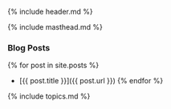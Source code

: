 {% include header.md %}

{% include masthead.md %}

### Blog Posts

{% for post in site.posts %}
-  [{{ post.title }}]({{ post.url }})
{% endfor %}

{% include topics.md %}


